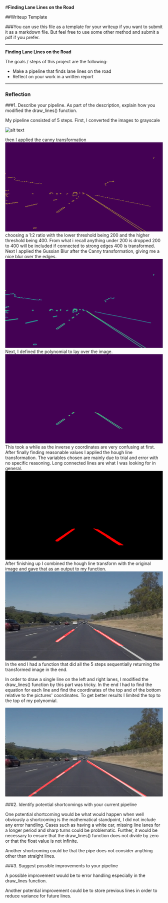 #**Finding Lane Lines on the Road**

##Writeup Template

###You can use this file as a template for your writeup if you want to submit it as a markdown file. But feel free to use some other method and submit a pdf if you prefer.

---

**Finding Lane Lines on the Road**

The goals / steps of this project are the following:
* Make a pipeline that finds lane lines on the road
* Reflect on your work in a written report


[//]: # (Image References)

[image1]: ./examples/grayscale.jpg "Grayscale"
[image2]: ./test_images_output/cannyTransform.jpg "cannyTransform"
[image3]: ./test_images_output/guassianBlur.jpg "guassianBlur"
[image4]: ./test_images_output/polyTransform.jpg "polyTransform"
[image5]: ./test_images_output/houghLineTransform1.jpg "houghLineTransform1"
[image6]: ./test_images_output/houghLineTransform.jpg "houghLineTransform1"
[image7]: ./test_images_output/weightedTransform.jpg "weightedTransform"
[image8]: ./test_images_output/weightedTransform1.jpg "weightedTransform1"

---

### Reflection

###1. Describe your pipeline. As part of the description, explain how you modified the draw_lines() function.

My pipeline consisted of 5 steps. First, I converted the images to grayscale

![alt text][image1]

then I applied the canny transformation
![alt text][image2]
choosing a 1:2 ratio with the lower threshold being 200 and the higher threshold being 400. From what i recall anything under 200 is dropped 200 to 400 will be included if connected to strong edges 400 is transformed. Next I applied the Gussian Blur after the Canny transformation, giving me a nice blur over the edges.
![alt text][image3]
Next, I defined the polynomial to lay over the image.
![alt text][image4]
This took a while as the inverse y coordinates are very confusing at first. After finally finding reasonable values I applied the hough line transformation. The variables chosen are mainly due to trial and error with no specific reasoning. Long connected lines are what I was looking for in general.
![alt text][image5]
After finishing up I combined the hough line transform with the original image and gave that as an output to my function.
![alt text][image8]
In the end I had a function that did all the 5 steps sequentially returning the transformed image in the end.

In order to draw a single line on the left and right lanes, I modified the draw_lines() function by this part was tricky. In the end I had to find the equation for each line and find the coordinates of the top and of the bottom relative to the pictures' coordinates. To get better results I limited the top to the top of my polynomial.

![alt text][image7]



###2. Identify potential shortcomings with your current pipeline


One potential shortcoming would be what would happen when well obviously a shortcoming is the mathematical standpoint, I did not include any error handling. Cases such as having a white car, missing line lanes for a longer period and sharp turns could be problematic. Further, it would be necessary to ensure that the draw_lines() function does not divide by zero or that the float value is not infinite.

Another shortcoming could be that the pipe does not consider anything other than straight lines.


###3. Suggest possible improvements to your pipeline

A possible improvement would be to error handling especially in the draw_lines function.

Another potential improvement could be to store previous lines in order to reduce variance for future lines.
